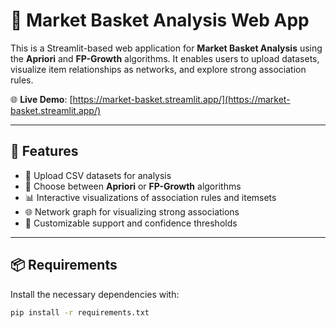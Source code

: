 # 🧺 Market Basket Analysis Web App

This is a Streamlit-based web application for **Market Basket Analysis** using the **Apriori** and **FP-Growth** algorithms. It enables users to upload datasets, visualize item relationships as networks, and explore strong association rules.

🌐 **Live Demo**: [https://market-basket.streamlit.app/](https://market-basket.streamlit.app/)

---

## 🚀 Features

- 📂 Upload CSV datasets for analysis
- 🧠 Choose between **Apriori** or **FP-Growth** algorithms
- 📊 Interactive visualizations of association rules and itemsets
- 🌐 Network graph for visualizing strong associations
- 📌 Customizable support and confidence thresholds

---

## 📦 Requirements

Install the necessary dependencies with:

```bash
pip install -r requirements.txt
